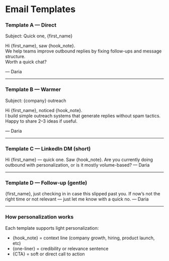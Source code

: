 # Email Templates

### Template A — Direct
Subject: Quick one, {first_name}

Hi {first_name}, saw {hook_note}.  
We help teams improve outbound replies by fixing follow-ups and message structure.  
Worth a quick chat?

— Daria

---

### Template B — Warmer
Subject: {company} outreach

Hi {first_name}, noticed {hook_note}.  
I build simple outreach systems that generate replies without spam tactics.  
Happy to share 2–3 ideas if useful.

— Daria

---

### Template C — LinkedIn DM (short)
Hi {first_name} — quick one.
Saw {hook_note}. Are you currently doing outbound with personalization, or is it mostly volume-based?
— Daria

---

### Template D — Follow-up (gentle)
{first_name}, just checking in in case this slipped past you.
If now’s not the right time or not relevant — just let me know with a quick no.
— Daria

---

### How personalization works
Each template supports light personalization:
- {hook_note} = context line (company growth, hiring, product launch, etc)
- {one-liner} = credibility or relevance sentence
- {CTA} = soft or direct call to action
